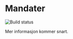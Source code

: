 # Mandater

![Build status](https://mandater.visualstudio.com/_apis/public/build/definitions/27b4c679-f471-4605-89b8-7e40d6b9c0eb/2/badge)


Mer informasjon kommer snart.
